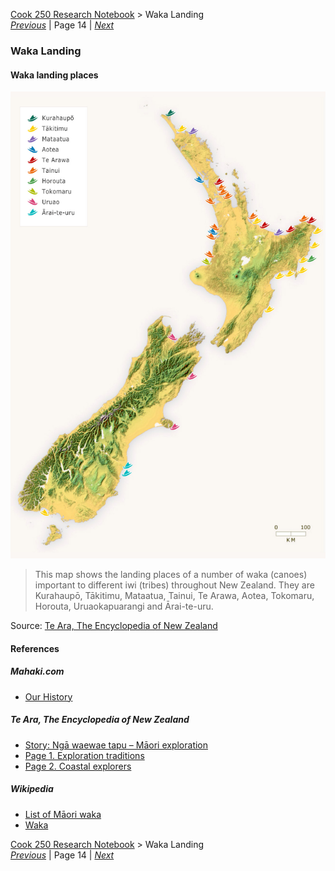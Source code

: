 [Cook 250 Research Notebook](../) > Waka Landing  
*[Previous](../p13-new-zealand/)* | Page 14 | *[Next](../p15-first-encounters/)*
### Waka Landing

#### Waka landing places

![Waka landing places](pictures/100x148-WxHmm-waka-landing.jpg)

> This map shows the landing places of a number of waka (canoes)
> important to different iwi (tribes) throughout New Zealand.
> They are Kurahaupō, Tākitimu, Mataatua, Tainui, Te Arawa,
> Aotea, Tokomaru, Horouta, Uruaokapuarangi and Ārai-te-uru.

Source: [Te Ara, The Encyclopedia of New Zealand](https://teara.govt.nz/en/interactive/14130/waka-landing-places)  

#### References

##### Mahaki.com

* [Our History](https://www.mahaki.com/our-history.html)

##### Te Ara, The Encyclopedia of New Zealand

* [Story: Ngā waewae tapu – Māori exploration](https://teara.govt.nz/en/nga-waewae-tapu-maori-exploration)
* [Page 1. Exploration traditions](https://teara.govt.nz/en/nga-waewae-tapu-maori-exploration/page-1)
* [Page 2. Coastal explorers](https://teara.govt.nz/en/nga-waewae-tapu-maori-exploration/page-2)

##### Wikipedia

* [List of Māori waka](https://en.wikipedia.org/wiki/List_of_M%C4%81ori_waka)
* [Waka](https://en.wikipedia.org/wiki/Waka_(canoe))

[Cook 250 Research Notebook](../) > Waka Landing  
*[Previous](../p13-new-zealand/)* | Page 14 | *[Next](../p15-first-encounters/)*
